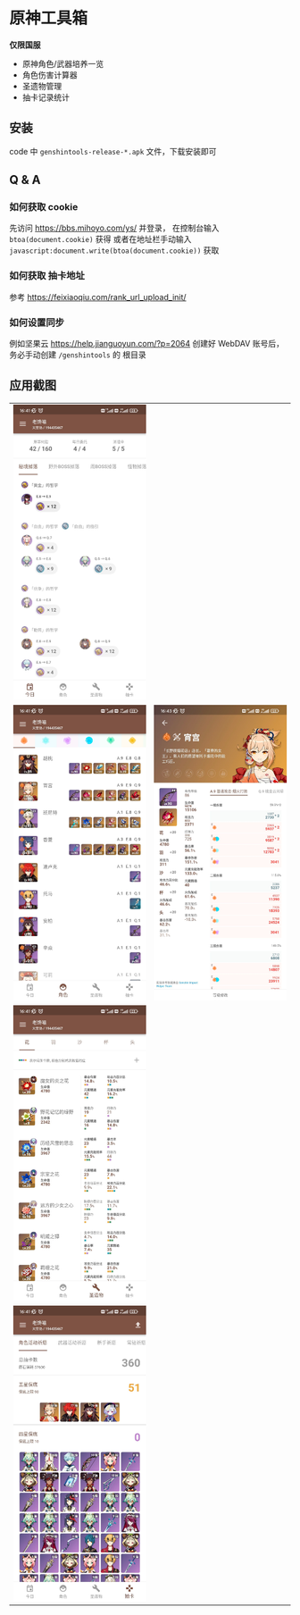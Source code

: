 # 原神工具箱

**仅限国服**

* 原神角色/武器培养一览
* 角色伤害计算器
* 圣遗物管理
* 抽卡记录统计

## 安装

code 中 `genshintools-release-*.apk` 文件，下载安装即可

## Q & A

### 如何获取 cookie

先访问 https://bbs.mihoyo.com/ys/ 并登录，
在控制台输入 `btoa(document.cookie)` 获得
或者在地址栏手动输入 `javascript:document.write(btoa(document.cookie))` 获取

### 如何获取 抽卡地址

参考 https://feixiaoqiu.com/rank_url_upload_init/

### 如何设置同步 

例如坚果云 https://help.jianguoyun.com/?p=2064
创建好 WebDAV 账号后，
务必手动创建 `/genshintools` 的 根目录

## 应用截图

|                |                |     
|----------------|----------------|
| ![](page1.png) |                |
| ![](page2.png) | ![](page3.png) |
| ![](page4.png) |                |
| ![](page5.png) |                |
